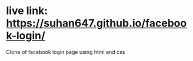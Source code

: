 
# live link: https://suhan647.github.io/facebook-login/

Clone of facebook login page using html and css


